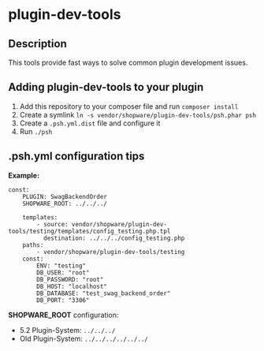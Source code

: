 # plugin-dev-tools

## Description

This tools provide fast ways to solve common plugin development issues.

## Adding plugin-dev-tools to your plugin

1. Add this repository to your composer file and run `composer install`
2. Create a symlink `ln -s vendor/shopware/plugin-dev-tools/psh.phar psh`
3. Create a `.psh.yml.dist` file and configure it
4. Run `./psh`

## .psh.yml configuration tips

**Example:**
```
const:
    PLUGIN: SwagBackendOrder
    SHOPWARE_ROOT: ../../../

    templates:
        - source: vendor/shopware/plugin-dev-tools/testing/templates/config_testing.php.tpl
          destination: ../../../config_testing.php
    paths:
        - vendor/shopware/plugin-dev-tools/testing
    const:
        ENV: "testing"
        DB_USER: "root"
        DB_PASSWORD: "root"
        DB_HOST: "localhost"
        DB_DATABASE: "test_swag_backend_order"
        DB_PORT: "3306"
```

**SHOPWARE_ROOT** configuration:
 - 5.2 Plugin-System: `../../../`
 - Old Plugin-System: `../../../../../../`